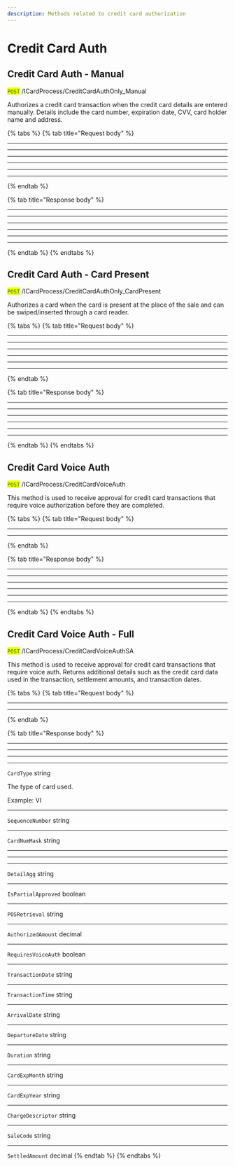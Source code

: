 ```yaml
---
description: Methods related to credit card authorization
---
```


# Credit Card Auth

## &#x20;Credit Card Auth - Manual

<mark style="color:green;">`POST`</mark> /ICardProcess/CreditCardAuthOnly\_Manual

Authorizes a credit card transaction when the credit card details are entered manually. Details include the card number, expiration date, CVV, card holder name and address.

{% tabs %}
{% tab title="Request body" %}
***

***

***

***

***

***
{% endtab %}

{% tab title="Response body" %}
***

***

***

***

***

***
{% endtab %}
{% endtabs %}





## Credit Card Auth - Card Present

<mark style="color:green;">`POST`</mark> /ICardProcess/CreditCardAuthOnly\_CardPresent

Authorizes a card when the card is present at the place of the sale and can be swiped/inserted through a card reader.

{% tabs %}
{% tab title="Request body" %}
***

***

***

***

***

***
{% endtab %}

{% tab title="Response body" %}
***

***

***

***

***

***
{% endtab %}
{% endtabs %}





## Credit Card Voice Auth

<mark style="color:green;">`POST`</mark> /ICardProcess/CreditCardVoiceAuth

This method is used to receive approval for credit card transactions that require voice authorization before they are completed.

{% tabs %}
{% tab title="Request body" %}
***

***
{% endtab %}

{% tab title="Response body" %}
***

***

***

***

***

***
{% endtab %}
{% endtabs %}





## Credit Card Voice Auth - Full

<mark style="color:green;">`POST`</mark> /ICardProcess/CreditCardVoiceAuthSA

This method is used to receive approval for credit card transactions that require voice auth. Returns additional details such as the credit card data used in the transaction, settlement amounts, and transaction dates.

{% tabs %}
{% tab title="Request body" %}
***

***
{% endtab %}

{% tab title="Response body" %}
***

***

***

***

`CardType` string

The type of card used.

Example: VI

***

`SequenceNumber` string

***

`CardNumMask` string

***

***

***

`DetailAgg` string

***

`IsPartialApproved` boolean

***

`POSRetrieval` string

***

`AuthorizedAmount` decimal

***

`RequiresVoiceAuth` boolean

***

`TransactionDate` string

***

`TransactionTime` string

***

`ArrivalDate` string

***

`DepartureDate` string

***

`Duration` string

***

`CardExpMonth` string

***

`CardExpYear` string

***

`ChargeDescriptor` string

***

`SaleCode` string

***

`SettledAmount` decimal
{% endtab %}
{% endtabs %}



